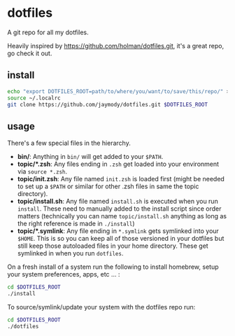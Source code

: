 # dotfiles

A git repo for all my dotfiles.

Heavily inspired by https://github.com/holman/dotfiles.git, it's a great repo, go check it out.


## install
```sh
echo "export DOTFILES_ROOT=path/to/where/you/want/to/save/this/repo/" >> ~/.localrc # I recommend saving it to ~/.dotfiles
source ~/.localrc
git clone https://github.com/jaymody/dotfiles.git $DOTFILES_ROOT
```

## usage

There's a few special files in the hierarchy.

- **bin/**: Anything in `bin/` will get added to your `$PATH`.
- **topic/\*.zsh**: Any files ending in `.zsh` get loaded into your
  environment via `source *.zsh`.
- **topic/init.zsh**: Any file named `init.zsh` is loaded first (might be needed to set up a `$PATH` or similar for other .zsh files in same the topic directory).
- **topic/install.sh**: Any file named `install.sh` is executed when you run `install`. These need to manually added to the install script since order matters (technically you can name `topic/install.sh` anything as long as the right reference is made in `./install`)
- **topic/\*.symlink**: Any file ending in `*.symlink` gets symlinked into
  your `$HOME`. This is so you can keep all of those versioned in your dotfiles
  but still keep those autoloaded files in your home directory. These get
  symlinked in when you run `dotfiles`.

On a fresh install of a system run the following to install homebrew, setup your system preferences, apps, etc ... :
```sh
cd $DOTFILES_ROOT
./install
```

To source/symlink/update your system with the dotfiles repo run:
```sh
cd $DOTFILES_ROOT
./dotfiles
```
